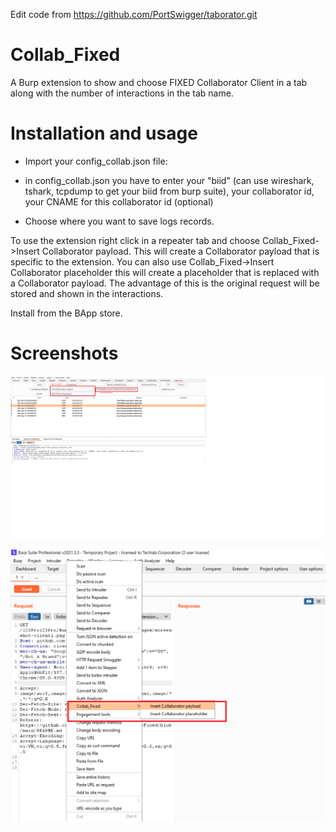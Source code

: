 Edit code from https://github.com/PortSwigger/taborator.git

# Collab_Fixed
A Burp extension to show and choose FIXED Collaborator Client in a tab along with the number of interactions in the tab name.

# Installation and usage

- Import your config_collab.json file:
+ in config_collab.json you have to enter your "biid" (can use wireshark, tshark, tcpdump to get your biid from burp suite), your collaborator id, your CNAME for this collaborator id (optional)
- Choose where you want to save logs records.

To use the extension right click in a repeater tab and choose Collab_Fixed->Insert Collaborator payload. This will create a Collaborator payload that is specific to the extension. You can also use Collab_Fixed->Insert Collaborator placeholder this will create a placeholder that is replaced with a Collaborator payload. The advantage of this is the original request will be stored and shown in the interactions.

Install from the BApp store.

# Screenshots

![Client Screenshot](https://github.com/123Pro123Pro/Burp-Collab-Fixed/blob/main/images/screenshot-client1.png)

![Tab Screenshot](https://github.com/123Pro123Pro/Burp-Collab-Fixed/blob/main/images/screenshot-tab.png)


